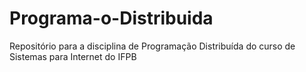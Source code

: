 # Programa-o-Distribuida


Repositório para a disciplina de Programação Distribuída do curso de Sistemas para Internet do IFPB
